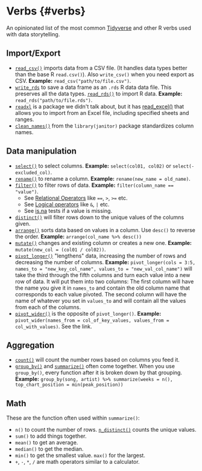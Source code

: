# Verbs {#verbs}

An opinionated list of the most common [Tidyverse](https://www.tidyverse.org/) and other R verbs used with data storytelling.

## Import/Export

- [`read_csv()`](https://readr.tidyverse.org/reference/read_delim.html) imports data from a CSV file. (It handles data types better than the base R `read.csv()`). Also `write_csv()` when you need export as CSV. **Example:** `read_csv("path/to/file.csv")`.
- [`write_rds`](https://readr.tidyverse.org/reference/read_rds.html) to save a data frame as an `.rds` R data data file. This preserves all the data types. [`read_rds()`](https://readr.tidyverse.org/reference/read_rds.html) to import R data. **Example:** `read_rds("path/to/file.rds")`.
- [`readxl`](https://readxl.tidyverse.org/) is a package we didn't talk about, but it has [read_excel()](https://readxl.tidyverse.org/reference/read_excel.html) that allows you to import from an Excel file, including specified sheets and ranges.
- [`clean_names()`](https://cran.r-project.org/web/packages/janitor/vignettes/janitor.html) from the `library(janitor)` package standardizes column names.

## Data manipulation

- [`select()`](https://dplyr.tidyverse.org/reference/select.html) to select columns. **Example:** `select(col01, col02)` or `select(-excluded_col)`.
- [`rename()`](https://dplyr.tidyverse.org/reference/rename.html) to rename a column. **Example:** `rename(new_name = old_name)`.
- [`filter()`](https://dplyr.tidyverse.org/reference/filter.html) to filter rows of data. **Example:** `filter(column_name == "value")`.
  - See [Relational Operators](https://www.rdocumentation.org/packages/base/topics/Logic) like `==`, `>`, `>=` etc.
  - See [Logical operators](https://www.rdocumentation.org/packages/base/topics/Logic) like `&`, `|` etc.
  - See [is.na](https://www.rdocumentation.org/packages/base/topics/NA) tests if a value is missing.
- [`distinct()`](https://dplyr.tidyverse.org/reference/distinct.html) will filter rows down to the unique values of the columns given.
- [`arrange()`](https://dplyr.tidyverse.org/reference/arrange.html) sorts data based on values in a column. Use `desc()` to reverse the order. **Example:** `arrange(col_name %>% desc())`
- [`mutate()`](https://dplyr.tidyverse.org/reference/mutate.html) changes and existing column or creates a new one. **Example:** `mutate(new_col = (col01 / col02))`.
- [`pivot_longer()`](https://tidyr.tidyverse.org/reference/pivot_longer.html) "lengthens" data, increasing the number of rows and decreasing the number of columns. **Example:** `pivot_longer(cols = 3:5, names_to = "new_key_col_name", values_to = "new_val_col_name")` will take the third through the fifth columns and turn each value into a new row of data. It will put them into two columns: The first column will have the name you give it in `names_to` and contain the old column name that corresponds to each value pivoted. The second column will have the name of whatever you set in `values_to` and will contain all the values from each of the columns.
- [`pivot_wider()`](https://tidyr.tidyverse.org/reference/pivot_wider.html) is the opposite of `pivot_longer()`.  **Example:** `pivot_wider(names_from = col_of_key_values, values_from = col_with_values)`. See the link. 


## Aggregation

- [`count()`](https://dplyr.tidyverse.org/reference/count.html) will count the number rows based on columns you feed it.
- [`group_by()`](https://dplyr.tidyverse.org/reference/group_by.html) and [`summarize()`](https://dplyr.tidyverse.org/reference/summarise.html) often come together. When you use `group_by()`, every function after it is broken down by that grouping. **Example:** `group_by(song, artist) %>% summarize(weeks = n(), top_chart_position = min(peak_position))`

## Math

These are the function often used within `summarize()`:

- `n()` to count the number of rows. [`n_distinct()`](https://dplyr.tidyverse.org/reference/n_distinct.html) counts the unique values.
- `sum()` to add things together.
- `mean()` to get an average.
- `median()` to get the median.
- `min()` to get the smallest value. `max()` for the largest.
- `+`, `-`, `*`, `/` are math operators similar to a calculator.

